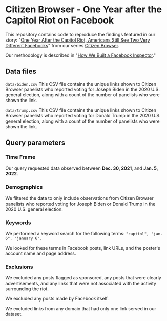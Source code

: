 # Citizen Browser - One Year after the Capitol Riot on Facebook
This repository contains code to reproduce the findings featured in our story: "[One Year After the Capitol Riot, Americans Still See Two Very Different Facebooks](https://themarkup.org/citizen-browser/2021/01/14/biden-and-trump-voters-were-exposed-to-radically-different-coverage-of-the-capitol-riot-on-facebook)" from our series [Citizen Browser](https://themarkup.org/series/citizen-browser/).

Our methodology is described in "[How We Built a Facebook Inspector](https://themarkup.org/citizen-browser/2021/01/05/how-we-built-a-facebook-inspector)."

## Data files

`data/biden.csv`
This CSV file contains the unique links shown to Citizen Browser panelists who reported voting for Joseph Biden in the 2020 U.S. general election, along with a count of the number of panelists who were shown the link.

`data/trump.csv`
This CSV file contains the unique links shown to Citizen Browser panelists who reported voting for Donald Trump in the 2020 U.S. general election, along with a count of the number of panelists who were shown the link.


## Query parameters

### Time Frame
Our query requested data observed between **Dec. 30, 2021**, and **Jan. 5, 2022**.

### Demographics
We filtered the data to only include observations from Citizen Browser panelists who reported voting for Joseph Biden or Donald Trump in the 2020 U.S. general election.

### Keywords
We performed a keyword search for the following terms: 
`"capitol", "jan. 6", "january 6".`

We looked for these terms in Facebook posts, link URLs, and the poster's account name and page address.

### Exclusions
We excluded any posts flagged as sponsored, any posts that were clearly advertisements, and any links that were not associated with the activity surrounding the riot. 

We excluded any posts made by Facebook itself.

We excluded links from any domain that had only one link served in our dataset. 
